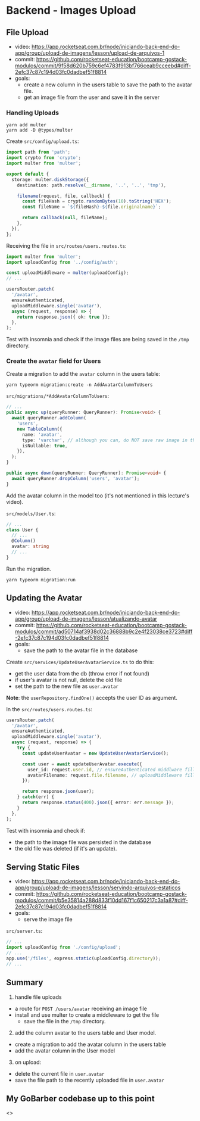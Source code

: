 # Backend - Images Upload

## File Upload

- video: <https://app.rocketseat.com.br/node/iniciando-back-end-do-app/group/upload-de-imagens/lesson/upload-de-arquivos-1>
- commit: <https://github.com/rocketseat-education/bootcamp-gostack-modulos/commit/9f58d620b759c6ef4783f913bf766ceab9cceebd#diff-2efc37c87c194d03fc0dadbef51f8814>
- goals:
  - create a new column in the users table to save the path to the avatar file.
  - get an image file from the user and save it in the server

### Handling Uploads

```
yarn add multer
yarn add -D @types/multer
```

Create `src/config/upload.ts`:
```ts
import path from 'path';
import crypto from 'crypto';
import multer from 'multer';

export default {
  storage: multer.diskStorage({
    destination: path.resolve(__dirname, '..', '..', 'tmp'),

    filename(request, file, callback) {
      const fileHash = crypto.randomBytes(10).toString('HEX');
      const fileName = `${fileHash}-${file.originalname}`;

      return callback(null, fileName);
    },
  }),
};
``` 

Receiving the file in `src/routes/users.routes.ts`:
```ts
import multer from 'multer';
import uploadConfig from '../config/auth';

const uploadMiddleware = multer(uploadConfig);
// ...

usersRouter.patch(
  '/avatar',
  ensureAuthenticated,
  uploadMiddleware.single('avatar'),
  async (request, response) => {
    return response.json({ ok: true });
  },
);
```

Test with insomnia and check if the image files are being saved in the `/tmp` directory.


### Create the `avatar` field for Users

Create a migration to add the `avatar` column in the users table:
```
yarn typeorm migration:create -n AddAvatarColumnToUsers
```

`src/migrations/*AddAvatarColumnToUsers`:
```ts
// ...
public async up(queryRunner: QueryRunner): Promise<void> {
  await queryRunner.addColumn(
    'users',
    new TableColumn({
      name: 'avatar',
      type: 'varchar', // although you can, do NOT save raw image in the DB
      isNullable: true,
    }),
  );
}

public async down(queryRunner: QueryRunner): Promise<void> {
  await queryRunner.dropColumn('users', 'avatar');
}
```

Add the avatar column in the model too (it's not mentioned in this lecture's video).

`src/models/User.ts`:
```ts
// ...
class User {
  // ...
  @Column()
  avatar: string
  // ...
}
```

Run the migration.
```
yarn typeorm migration:run
```


## Updating the Avatar

- video: <https://app.rocketseat.com.br/node/iniciando-back-end-do-app/group/upload-de-imagens/lesson/atualizando-avatar>
- commit: <https://github.com/rocketseat-education/bootcamp-gostack-modulos/commit/ad50714af3938d02c36888b9c2e4f23038ce3723#diff-2efc37c87c194d03fc0dadbef51f8814>
- goals:
  - save the path to the avatar file in the database

Create `src/services/UpdateUserAvatarService.ts` to do this:
- get the user data from the db (throw error if not found)
- if user's avatar is not null, delete the old file
- set the path to the new file as `user.avatar`

**Note**: the `userRepository.findOne()` accepts the user ID as argument.

In the `src/routes/users.routes.ts`:
```ts
usersRouter.patch(
  '/avatar',
  ensureAuthenticated,
  uploadMiddleware.single('avatar'),
  async (request, response) => {
    try {
      const updateUserAvatar = new UpdateUserAvatarService();

      const user = await updateUserAvatar.execute({
        user_id: request.user.id, // ensureAuthenticated middlware filled this
        avatarFilename: request.file.filename, // uploadMiddleware filled this
      });

      return response.json(user);
    } catch(err) {
      return response.status(400).json({ error: err.message });
    }
  },
);
```


Test with insomnia and check if:
- the path to the image file was persisted in the database
- the old file was deleted (if it's an update).


## Serving Static Files

- video: <https://app.rocketseat.com.br/node/iniciando-back-end-do-app/group/upload-de-imagens/lesson/servindo-arquivos-estaticos>
- commit: <https://github.com/rocketseat-education/bootcamp-gostack-modulos/commit/b5e35814a288d833f10dd167f1c650217c3a1a87#diff-2efc37c87c194d03fc0dadbef51f8814>
- goals:
  - serve the image file

`src/server.ts`:
```ts
// ...
import uploadConfig from './config/upload';
// ...
app.use('/files', express.static(uploadConfig.directory));
// ...
```


## Summary

1. handle file uploads
  - a route for `POST /users/avatar` receiving an image file
  - install and use multer to create a middleware to get the file
    - save the file in the `/tmp` directory.
2. add the column avatar to the users table and User model.
  - create a migration to add the avatar column in the users table
  - add the avatar column in the User model
3. on upload:
  - delete the current file in `user.avatar`
  - save the file path to the recently uploaded file in `user.avatar`


## My GoBarber codebase up to this point

<>